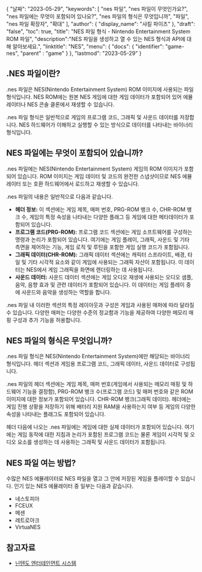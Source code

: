 {
"날짜": "2023-05-29",
  "keywords": [
"nes 파일",
"nes 파일이 무엇인가요?",
"nes 파일에는 무엇이 포함되어 있나요?",
"nes 파일의 형식은 무엇입니까",
"파일",
"nes 파일 확장자",
"확대"
],
  "author": {
"display_name": "샤킬 파이즈"
},
"draft": "false",
"toc": true,
"title": "NES 파일 형식 - Nintendo Entertainment System ROM 파일",
  "description":"NES 파일을 생성하고 열 수 있는 NES 형식과 API에 대해 알아보세요.",
"linktitle": "NES",
  "menu": {
    "docs": {
      "identifier": "game-nes",
"parent" : "game"
}
},
"lastmod": "2023-05-29"
}

## .NES 파일이란?

.nes 파일은 NES(Nintendo Entertainment System) ROM 이미지에 사용되는 파일 형식입니다. NES ROM에는 원본 NES 게임에 대한 게임 데이터가 포함되어 있어 에뮬레이터나 NES 콘솔 클론에서 재생할 수 있습니다.

.nes 파일 형식은 일반적으로 게임의 프로그램 코드, 그래픽 및 사운드 데이터를 저장합니다. NES 하드웨어가 이해하고 실행할 수 있는 방식으로 데이터를 나타내는 바이너리 형식입니다.

## NES 파일에는 무엇이 포함되어 있습니까?

.nes 파일에는 NES(Nintendo Entertainment System) 게임의 ROM 이미지가 포함되어 있습니다. ROM 이미지는 게임 데이터 및 코드의 완전한 스냅샷이므로 NES 에뮬레이터 또는 호환 하드웨어에서 로드하고 재생할 수 있습니다.

.nes 파일의 내용은 일반적으로 다음과 같습니다.

- **헤더 정보:** 이 섹션에는 게임 제목, 매퍼 번호, PRG-ROM 뱅크 수, CHR-ROM 뱅크 수, 게임의 특정 속성을 나타내는 다양한 플래그 등 게임에 대한 메타데이터가 포함되어 있습니다.
- **프로그램 코드(PRG-ROM):** 프로그램 코드 섹션에는 게임 소프트웨어를 구성하는 명령과 논리가 포함되어 있습니다. 여기에는 게임 플레이, 그래픽, 사운드 및 기타 측면을 제어하는 기능, 게임 로직 및 루틴을 포함한 게임 실행 코드가 포함됩니다.
- **그래픽 데이터(CHR-ROM):** 그래픽 데이터 섹션에는 캐릭터 스프라이트, 배경, 타일 및 기타 시각적 요소와 같이 게임에 사용되는 그래픽 자산이 포함됩니다. 이 데이터는 NES에서 게임 그래픽을 화면에 렌더링하는 데 사용됩니다.
- **사운드 데이터:** 사운드 데이터 섹션에는 게임 오디오 재생에 사용되는 오디오 샘플, 음악, 음향 효과 및 관련 데이터가 포함되어 있습니다. 이 데이터는 게임 플레이 중에 사운드와 음악을 생성하는 역할을 합니다.

.nes 파일 내 이러한 섹션의 특정 레이아웃과 구성은 게임과 사용된 매퍼에 따라 달라질 수 있습니다. 다양한 매퍼는 다양한 수준의 정교함과 기능을 제공하여 다양한 메모리 매핑 구성과 추가 기능을 허용합니다.

## NES 파일의 형식은 무엇입니까?

.nes 파일 형식은 NES(Nintendo Entertainment System)에만 해당되는 바이너리 형식입니다. 헤더 섹션과 게임용 프로그램 코드, 그래픽 데이터, 사운드 데이터로 구성됩니다.

.nes 파일의 헤더 섹션에는 게임 제목, 매퍼 번호(게임에서 사용되는 메모리 매핑 및 하드웨어 기능을 결정함), PRG-ROM 뱅크 수(프로그램 코드) 및 매퍼 번호와 같은 ROM 이미지에 대한 정보가 포함되어 있습니다. CHR-ROM 뱅크(그래픽 데이터). 헤더에는 게임 진행 상황을 저장하기 위해 배터리 지원 RAM을 사용하는지 여부 등 게임의 다양한 속성을 나타내는 플래그도 포함되어 있습니다.

헤더 다음에 나오는 .nes 파일에는 게임에 대한 실제 데이터가 포함되어 있습니다. 여기에는 게임 동작에 대한 지침과 논리가 포함된 프로그램 코드는 물론 게임이 시각적 및 오디오 요소를 생성하는 데 사용하는 그래픽 및 사운드 데이터가 포함됩니다.

## NES 파일 여는 방법?

수많은 NES 에뮬레이터로 NES 파일을 열고 그 안에 저장된 게임을 플레이할 수 있습니다. 인기 있는 NES 에뮬레이터 중 일부는 다음과 같습니다.

- 네스토피아
- FCEUX
- 메센
- 레트로아크
- VirtuaNES

## 참고자료
* [닌텐도 엔터테인먼트 시스템](https://en.wikipedia.org/wiki/Nintendo_Entertainment_System)

